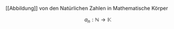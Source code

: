 [[Abbildung]] von den Natürlichen Zahlen in Mathematische Körper

$$
a_{n}: \mathbb{N} \longrightarrow \mathbb{K}
$$
